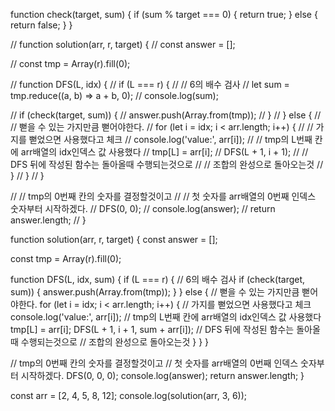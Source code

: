function check(target, sum) {
if (sum % target === 0) {
return true;
} else {
return false;
}
}

// function solution(arr, r, target) {
// const answer = [];

// const tmp = Array(r).fill(0);

// function DFS(L, idx) {
// if (L === r) {
// // 6의 배수 검사
// let sum = tmp.reduce((a, b) => a + b, 0);
// console.log(sum);

// if (check(target, sum)) {
// answer.push(Array.from(tmp));
// }
// } else {
// // 뻗을 수 있는 가지만큼 뻗어야한다.
// for (let i = idx; i < arr.length; i++) {
// // 가지를 뻗었으면 사용했다고 체크
// console.log('value:', arr[i]);
// // tmp의 L번째 칸에 arr배열의 idx인덱스 값 사용했다
// tmp[L] = arr[i];
// DFS(L + 1, i + 1);
// // DFS 뒤에 작성된 함수는 돌아올때 수행되는것으로
// // 조합의 완성으로 돌아오는것
// }
// }
// }

// // tmp의 0번째 칸의 숫자를 결정할것이고
// // 첫 숫자를 arr배열의 0번째 인덱스 숫자부터 시작하겠다.
// DFS(0, 0);
// console.log(answer);
// return answer.length;
// }

function solution(arr, r, target) {
const answer = [];

const tmp = Array(r).fill(0);

function DFS(L, idx, sum) {
if (L === r) {
// 6의 배수 검사
if (check(target, sum)) {
answer.push(Array.from(tmp));
}
} else {
// 뻗을 수 있는 가지만큼 뻗어야한다.
for (let i = idx; i < arr.length; i++) {
// 가지를 뻗었으면 사용했다고 체크
console.log('value:', arr[i]);
// tmp의 L번째 칸에 arr배열의 idx인덱스 값 사용했다
tmp[L] = arr[i];
DFS(L + 1, i + 1, sum + arr[i]);
// DFS 뒤에 작성된 함수는 돌아올때 수행되는것으로
// 조합의 완성으로 돌아오는것
}
}
}

// tmp의 0번째 칸의 숫자를 결정할것이고
// 첫 숫자를 arr배열의 0번째 인덱스 숫자부터 시작하겠다.
DFS(0, 0, 0);
console.log(answer);
return answer.length;
}

const arr = [2, 4, 5, 8, 12];
console.log(solution(arr, 3, 6));
